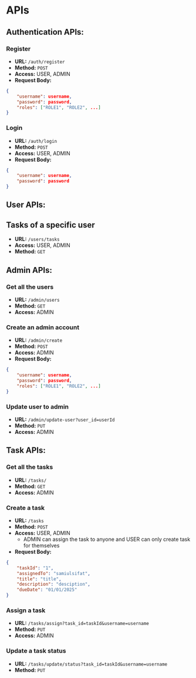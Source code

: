 # APIs
## Authentication APIs:
### Register
- **URL:** `/auth/register`
- **Method:** `POST`
- **Access:** USER, ADMIN
- **Request Body:**
```json
{
    "username": username,
    "password": password,
    "roles": ["ROLE1", "ROLE2", ...]
}
```
### Login
- **URL:** `/auth/login`
- **Method:** `POST`
- **Access:** USER, ADMIN
- **Request Body:**
```json
{
    "username": username,
    "password": password
}
```

## User APIs:
## Tasks of a specific user
- **URL:** `/users/tasks`
- **Access:** USER, ADMIN
- **Method:** `GET`

## Admin APIs:
### Get all the users
- **URL:** `/admin/users`
- **Method:** `GET`
- **Access:** ADMIN

### Create an admin account
- **URL:** `/admin/create`
- **Method:** `POST`
- **Access:** ADMIN
- **Request Body:**
```json
{
    "username": username,
    "password": password,
    "roles": ["ROLE1", "ROLE2", ...]
}
```

### Update user to admin
- **URL:** `/admin/update-user?user_id=userId`
- **Method:** `PUT`
- **Access:** ADMIN

## Task APIs:
### Get all the tasks
- **URL:** `/tasks/`
- **Method:** `GET`
- **Access:** ADMIN

### Create a task
- **URL:** `/tasks`
- **Method:** `POST`
- **Access:** USER, ADMIN 
  - ADMIN can assign the task to anyone and USER can only create task for themselves
- **Request Body:**
```json
{
    "taskId": "1",
    "assignedTo": "samiulsifat",
    "title": "title",
    "description": "desciption",
    "dueDate": "01/01/2025"
}
```

### Assign a task
- **URL:** `/tasks/assign?task_id=taskId&username=username`
- **Method:** `PUT`
- **Access:** ADMIN

### Update a task status
- **URL:** `/tasks/update/status?task_id=taskId&username=username`
- **Method:** `PUT`
